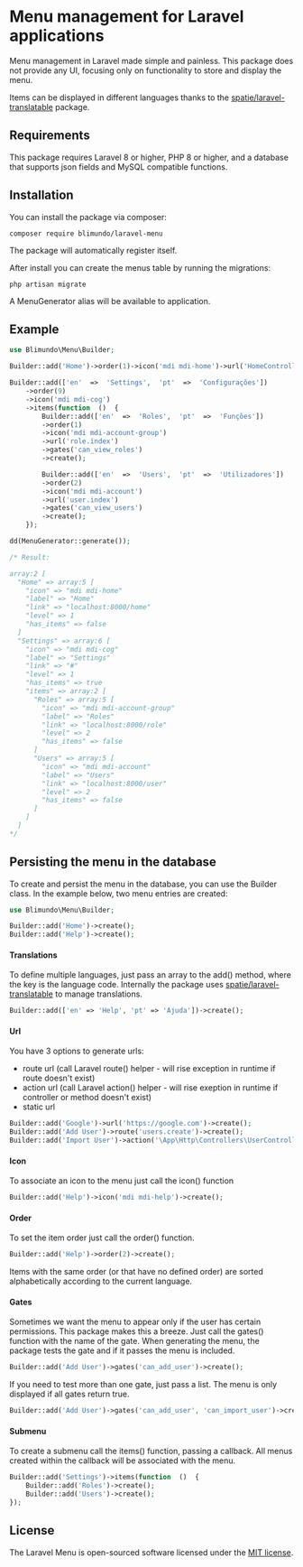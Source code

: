 # Menu management for Laravel applications

Menu management in Laravel made simple and painless. This package does not provide any UI, focusing only on functionality to store and display the menu.

Items can be displayed in different languages thanks to the [spatie/laravel-translatable](https://github.com/spatie/laravel-translatable) package.

## Requirements

This package requires Laravel 8 or higher, PHP 8 or higher, and a database that supports json fields and MySQL compatible functions.

## Installation

You can install the package via composer:
```
composer require blimundo/laravel-menu
```
The package will automatically register itself.

After install you can create the menus table by running the migrations:
```
php artisan migrate
```

A MenuGenerator alias will be available to application.

## Example

```php
use Blimundo\Menu\Builder;

Builder::add('Home')->order(1)->icon('mdi mdi-home')->url('HomeController@show')->create();

Builder::add(['en'  =>  'Settings',  'pt'  =>  'Configurações'])
	->order(9)
	->icon('mdi mdi-cog')
	->items(function  ()  {
		Builder::add(['en'  =>  'Roles',  'pt'  =>  'Funções'])
		->order(1)
		->icon('mdi mdi-account-group')
		->url('role.index')
		->gates('can_view_roles')
		->create();

		Builder::add(['en'  =>  'Users',  'pt'  =>  'Utilizadores'])
		->order(2)
		->icon('mdi mdi-account')
		->url('user.index')
		->gates('can_view_users')
		->create();
	});

dd(MenuGenerator::generate());

/* Result:

array:2 [
  "Home" => array:5 [
    "icon" => "mdi mdi-home"
    "label" => "Home"
    "link" => "localhost:8000/home"
    "level" => 1
    "has_items" => false
  ]
  "Settings" => array:6 [
    "icon" => "mdi mdi-cog"
    "label" => "Settings"
    "link" => "#"
    "level" => 1
    "has_items" => true
    "items" => array:2 [
      "Roles" => array:5 [
        "icon" => "mdi mdi-account-group"
        "label" => "Roles"
        "link" => "localhost:8000/role"
        "level" => 2
        "has_items" => false
      ]
      "Users" => array:5 [
        "icon" => "mdi mdi-account"
        "label" => "Users"
        "link" => "localhost:8000/user"
        "level" => 2
        "has_items" => false
      ]
    ]
  ]
*/
```

## Persisting the menu in the database

To create and persist the menu in the database, you can use the Builder class. In the example below, two menu entries are created:

```php
use Blimundo\Menu\Builder;

Builder::add('Home')->create();
Builder::add('Help')->create();
```
#### Translations

To define multiple languages, just pass an array to the add() method, where the key is the language code. Internally the package uses [spatie/laravel-translatable](https://github.com/spatie/laravel-translatable) to manage translations.

```php
Builder::add(['en' => 'Help', 'pt' => 'Ajuda'])->create();
```

#### Url

You have 3 options to generate urls: 

 - route url (call Laravel route() helper - will rise exception in runtime if route doesn't exist) 
 - action url (call Laravel action() helper - will rise exeption in runtime if controller or method doesn't exist)
 - static url

```php
Builder::add('Google')->url('https://google.com')->create();
Builder::add('Add User')->route('users.create')->create();
Builder::add('Import User')->action('\App\Http\Controllers\UserController@import')->create();
```
#### Icon

To associate an icon to the menu just call the icon() function

```php
Builder::add('Help')->icon('mdi mdi-help')->create();
```


#### Order

To set the item order just call the order() function.

```php
Builder::add('Help')->order(2)->create();
```

Items with the same order (or that have no defined order) are sorted alphabetically according to the current language. 

#### Gates

Sometimes we want the menu to appear only if the user has certain permissions. This package makes this a breeze. Just call the gates() function with the name of the gate. When generating the menu, the package tests the gate and if it passes the menu is included.

```php
Builder::add('Add User')->gates('can_add_user')->create();
```

If you need to test more than one gate, just pass a list. The menu is only displayed if all gates return true.

```php
Builder::add('Add User')->gates('can_add_user', 'can_import_user')->create();
```

#### Submenu

To create a submenu call the items() function, passing a callback. All menus created within the callback will be associated with the menu.

```php
Builder::add('Settings')->items(function  ()  {
	Builder::add('Roles')->create();
	Builder::add('Users')->create();
});
```

## License

The Laravel Menu is open-sourced software licensed under the [MIT license](https://opensource.org/licenses/MIT).
